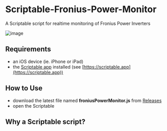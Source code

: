 # Scriptable-Fronius-Power-Monitor
A Scriptable script for realtime monitoring of Fronius Power Inverters

![image](https://github.com/seanhaydongriffin/Scriptable-Fronius-Power-Monitor/assets/28795922/7762cd83-94a8-4244-babd-50e31eeb669f)


## Requirements

- an iOS device (ie. iPhone or iPad)
- the [Scriptable app](https://scriptable.app) installed (see [https://scriptable.app](https://scriptable.app))

## How to Use

- download the latest file named **froniusPowerMonitor.js** from [Releases](https://github.com/seanhaydongriffin/Scriptable-Fronius-Power-Monitor/releases/latest)
- open the Scriptable 

## Why a Scriptable script?
